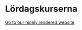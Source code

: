 # Lördagskurserna

[Go to our nicely rendered website](https://uppsala-makerspace.github.io/loerdagskurser/).
